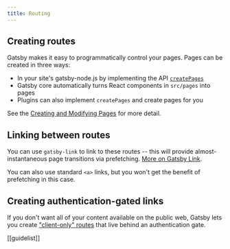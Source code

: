 ```yaml
---
title: Routing
---
```


## Creating routes

Gatsby makes it easy to programmatically control your pages. Pages can be created in three ways:

- In your site's gatsby-node.js by implementing the API
  [`createPages`](/docs/node-apis/#createPages)
- Gatsby core automatically turns React components in `src/pages` into pages
- Plugins can also implement `createPages` and create pages for you

See the [Creating and Modifying Pages](/docs/creating-and-modifying-pages) for more detail.

## Linking between routes

You can use `gatsby-link` to link to these routes -- this will provide almost-instantaneous page transitions via prefetching. [More on Gatsby Link](/docs/gatsby-link/).

You can also use standard `<a>` links, but you won't get the benefit of prefetching in this case.

## Creating authentication-gated links

If you don't want all of your content available on the public web, Gatsby lets you create ["client-only" routes](/docs/building-apps-with-gatsby/#client-only-routes--user-authentication) that live behind an authentication gate.

[[guidelist]]
